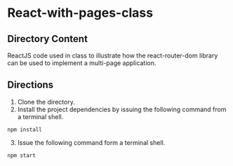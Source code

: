 # React-with-pages-class

## Directory Content

ReactJS code used in class to illustrate how the react-router-dom library can be used to implement a multi-page application.

## Directions

1.  Clone the directory.
2.  Install the project dependencies by issuing the following command from a terminal shell.

```
npm install
```

3.  Issue the following command form a terminal shell.

```
npm start
```
